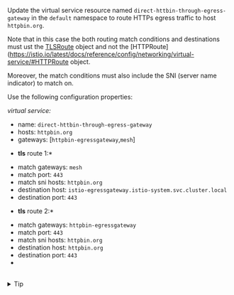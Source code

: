 Update the virtual service resource named `direct-httbin-through-egress-gateway`
in the `default` namespace to route HTTPs egress traffic to host `httpbin.org`.


Note that in this case the both routing match conditions and destinations must ust the 
[TLSRoute](https://istio.io/latest/docs/reference/config/networking/virtual-service/#TLSRoute) object
and not the [HTTPRoute](https://istio.io/latest/docs/reference/config/networking/virtual-service/#HTTPRoute object.

Moreover, the match conditions must also include the SNI (server name indicator) to match on.

Use the following configuration properties:

*virtual service:*
- name: `direct-httbin-through-egress-gateway`
- hosts: `httpbin.org`
- gateways: \[`httpbin-egressgateway`,`mesh`\]

* **tls** route 1:*
- match gateways: `mesh`
- match port: `443`
- match sni hosts: `httpbin.org`
- destination host: `istio-egressgateway.istio-system.svc.cluster.local`
- destination port: `443`

* **tls** route 2:*
- match gateways: `httpbin-egressgateway`
- match port: `443`
- match sni hosts: `httpbin.org`
- destination host: `httpbin.org`
- destination port: `443`
- 
<br>
<details><summary>Tip</summary>

```plain
apiVersion: networking.istio.io/v1alpha3
kind: VirtualService
metadata:
  name: // TODO
spec:
  hosts:
  - // TODO
  gateways:
  - // TODO
  - // TODO
  tls:
  - match:
    - gateways:
      - // TODO
      port: // TODO
      sniHosts:
      - // TODO
    route:
    - destination:
        host: // TODO
        port:
          number: // TODO
  - match:
    - gateways:
      - // TODO
      port: // TODO
      sniHosts:
      - // TODO
    route:
    - destination:
        host: // TODO
        port:
          number: // TODO
```{{copy}}
</details>

<br>
<details><summary>Solution</summary>

```plain
apiVersion: networking.istio.io/v1alpha3
kind: VirtualService
metadata:
  name: direct-httbin-through-egress-gateway
spec:
  hosts:
  - httpbin.org
  gateways:
  - mesh
  - httpbin-egressgateway
  tls:
  - match:
    - gateways:
      - mesh
      port: 443
      sniHosts:
      - httpbin.org
    route:
    - destination:
        host: istio-egressgateway.istio-system.svc.cluster.local
        port:
          number: 443
  - match:
    - gateways:
      - httpbin-egressgateway
      port: 443
      sniHosts:
      - httpbin.org
    route:
    - destination:
        host: httpbin.org
        port:
          number: 443
```{{copy}}
</details>